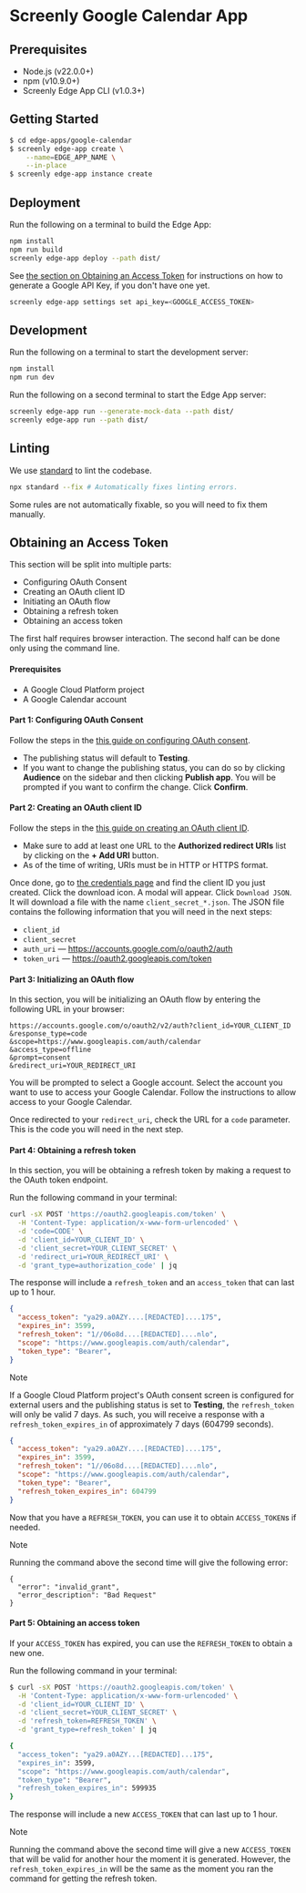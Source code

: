 # Screenly Google Calendar App

## Prerequisites

- Node.js (v22.0.0+)
- npm (v10.9.0+)
- Screenly Edge App CLI (v1.0.3+)

## Getting Started

```bash
$ cd edge-apps/google-calendar
$ screenly edge-app create \
    --name=EDGE_APP_NAME \
    --in-place
$ screenly edge-app instance create
```

## Deployment

Run the following on a terminal to build the Edge App:

```bash
npm install
npm run build
screenly edge-app deploy --path dist/
```

See [the section on Obtaining an Access Token](#obtaining-an-access-token) for instructions on how to generate a Google API Key, if you don't have one yet.

```bash
screenly edge-app settings set api_key=<GOOGLE_ACCESS_TOKEN>
```

## Development

Run the following on a terminal to start the development server:

```bash
npm install
npm run dev
```

Run the following on a second terminal to start the Edge App server:

```bash
screenly edge-app run --generate-mock-data --path dist/
screenly edge-app run --path dist/
```

## Linting

We use [standard](https://standardjs.com/) to lint the codebase.

```bash
npx standard --fix # Automatically fixes linting errors.
```

Some rules are not automatically fixable, so you will need to fix them manually.

## Obtaining an Access Token

This section will be split into multiple parts:
- Configuring OAuth Consent
- Creating an OAuth client ID
- Initiating an OAuth flow
- Obtaining a refresh token
- Obtaining an access token

The first half requires browser interaction. The second half can be done only using the command line.

#### Prerequisites

- A Google Cloud Platform project
- A Google Calendar account

#### Part 1: Configuring OAuth Consent

Follow the steps in the [this guide on configuring OAuth consent](https://developers.google.com/workspace/guides/configure-oauth-consent).

- The publishing status will default to **Testing**.
- If you want to change the publishing status, you can do so by clicking **Audience** on the sidebar and then clicking **Publish app**. You will be prompted if you want to confirm the change. Click **Confirm**.

#### Part 2: Creating an OAuth client ID

Follow the steps in the [this guide on creating an OAuth client ID](https://developers.google.com/workspace/guides/create-credentials#oauth-client-id).

- Make sure to add at least one URL to the **Authorized redirect URIs** list by clicking on the **+ Add URI** button.
- As of the time of writing, URIs must be in HTTP or HTTPS format.

Once done, go to [the credentials page](https://console.cloud.google.com/apis/credentials) and find the client ID you just created. Click the download icon. A modal will appear. Click `Download JSON`. It will download a file with the name `client_secret_*.json`. The JSON file contains the following information that you will need in the next steps:

- `client_id`
- `client_secret`
- `auth_uri` &mdash; https://accounts.google.com/o/oauth2/auth
- `token_uri` &mdash; https://oauth2.googleapis.com/token

#### Part 3: Initializing an OAuth flow

In this section, you will be initializing an OAuth flow by entering the following URL in your browser:

```
https://accounts.google.com/o/oauth2/v2/auth?client_id=YOUR_CLIENT_ID
&response_type=code
&scope=https://www.googleapis.com/auth/calendar
&access_type=offline
&prompt=consent
&redirect_uri=YOUR_REDIRECT_URI
```

You will be prompted to select a Google account. Select the account you want to use to access your Google Calendar. Follow the instructions to allow access to your Google Calendar.

Once redirected to your `redirect_uri`, check the URL for a `code` parameter. This is the code you will need in the next step.

#### Part 4: Obtaining a refresh token

In this section, you will be obtaining a refresh token by making a request to the OAuth token endpoint.

Run the following command in your terminal:

```bash
curl -sX POST 'https://oauth2.googleapis.com/token' \
  -H 'Content-Type: application/x-www-form-urlencoded' \
  -d 'code=CODE' \
  -d 'client_id=YOUR_CLIENT_ID' \
  -d 'client_secret=YOUR_CLIENT_SECRET' \
  -d 'redirect_uri=YOUR_REDIRECT_URI' \
  -d 'grant_type=authorization_code' | jq
```

The response will include a `refresh_token` and an `access_token` that can last up to 1 hour.

```json
{
  "access_token": "ya29.a0AZY....[REDACTED]....175",
  "expires_in": 3599,
  "refresh_token": "1//06o8d....[REDACTED]....nlo",
  "scope": "https://www.googleapis.com/auth/calendar",
  "token_type": "Bearer",
}
```

> [!NOTE]
> If a Google Cloud Platform project's OAuth consent screen is configured for external users and the publishing status is set to **Testing**, the `refresh_token` will only be valid 7 days. As such, you will receive a response with a `refresh_token_expires_in` of approximately 7 days (604799 seconds).
>
> ```json
> {
>   "access_token": "ya29.a0AZY....[REDACTED]....175",
>   "expires_in": 3599,
>   "refresh_token": "1//06o8d....[REDACTED]....nlo",
>   "scope": "https://www.googleapis.com/auth/calendar",
>   "token_type": "Bearer",
>   "refresh_token_expires_in": 604799
> }
> ```

Now that you have a `REFRESH_TOKEN`, you can use it to obtain `ACCESS_TOKEN`s if needed.

> [!NOTE]
> Running the command above the second time will give the following error:
>
> ```
> {
>   "error": "invalid_grant",
>   "error_description": "Bad Request"
> }
> ```

#### Part 5: Obtaining an access token

If your `ACCESS_TOKEN` has expired, you can use the `REFRESH_TOKEN` to obtain a new one.

Run the following command in your terminal:

```bash
$ curl -sX POST 'https://oauth2.googleapis.com/token' \
  -H 'Content-Type: application/x-www-form-urlencoded' \
  -d 'client_id=YOUR_CLIENT_ID' \
  -d 'client_secret=YOUR_CLIENT_SECRET' \
  -d 'refresh_token=REFRESH_TOKEN' \
  -d 'grant_type=refresh_token' | jq

{
  "access_token": "ya29.a0AZY...[REDACTED]...175",
  "expires_in": 3599,
  "scope": "https://www.googleapis.com/auth/calendar",
  "token_type": "Bearer",
  "refresh_token_expires_in": 599935
}
```

The response will include a new `ACCESS_TOKEN` that can last up to 1 hour.

> [!NOTE]
> Running the command above the second time will give a new `ACCESS_TOKEN` that will be valid for another hour the moment it is generated. However, the `refresh_token_expires_in` will be the same as the moment you ran the command for getting the refresh token.
